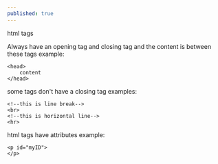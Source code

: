 ```yaml
---
published: true
---
```

html tags

Always have an opening tag and closing tag and the content is between these tags
example:  
```
<head> 
    content 
</head>
``` 

some tags don't have a closing tag 
examples:

```
<!--this is line break-->
<br>
<!--this is horizontal line-->
<hr>  
```
html tags have attributes
example:

```
<p id="myID">
</p>
```